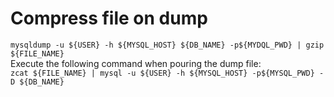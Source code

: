 # Compress file on dump  
`mysqldump -u ${USER} -h ${MYSQL_HOST} ${DB_NAME} -p${MYDQL_PWD} | gzip ${FILE_NAME}`  
Execute the following command when pouring the dump file:  
`zcat ${FILE_NAME} | mysql -u ${USER} -h ${MYSQL_HOST} -p${MYSQL_PWD} -D ${DB_NAME}`  

